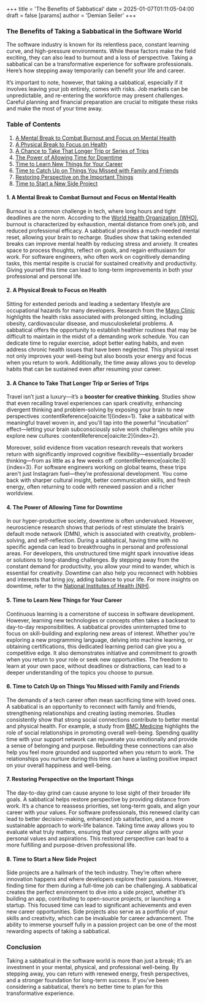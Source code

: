 +++
title = 'The Benefits of Sabbatical'
date = 2025-01-07T01:11:05-04:00
draft = false
[params]
  author = 'Demian Seiler'
+++
### The Benefits of Taking a Sabbatical in the Software World

The software industry is known for its relentless pace, constant learning curve, and high-pressure environments. While these factors make the field exciting, they can also lead to burnout and a loss of perspective. Taking a sabbatical can be a transformative experience for software professionals. Here’s how stepping away temporarily can benefit your life and career.

It’s important to note, however, that taking a sabbatical, especially if it involves leaving your job entirely, comes with risks. Job markets can be unpredictable, and re-entering the workforce may present challenges. Careful planning and financial preparation are crucial to mitigate these risks and make the most of your time away.

### Table of Contents

1. [A Mental Break to Combat Burnout and Focus on Mental Health](#1-a-mental-break-to-combat-burnout-and-focus-on-mental-health)
2. [A Physical Break to Focus on Health](#2-a-physical-break-to-focus-on-health)
3. [A Chance to Take That Longer Trip or Series of Trips](#3-a-chance-to-take-that-longer-trip-or-series-of-trips)
4. [The Power of Allowing Time for Downtime](#4-the-power-of-allowing-time-for-downtime)
5. [Time to Learn New Things for Your Career](#5-time-to-learn-new-things-for-your-career)
6. [Time to Catch Up on Things You Missed with Family and Friends](#6-time-to-catch-up-on-things-you-missed-with-family-and-friends)
7. [Restoring Perspective on the Important Things](#7-restoring-perspective-on-the-important-things)
8. [Time to Start a New Side Project](#8-time-to-start-a-new-side-project)

#### 1. A Mental Break to Combat Burnout and Focus on Mental Health

Burnout is a common challenge in tech, where long hours and tight deadlines are the norm. According to the [World Health Organization (WHO)](https://www.who.int/news/item/28-05-2019-burn-out-an-occupational-phenomenon-international-classification-of-diseases), burnout is characterized by exhaustion, mental distance from one’s job, and reduced professional efficacy. A sabbatical provides a much-needed mental reset, allowing your brain to recharge. Studies show that taking extended breaks can improve mental health by reducing stress and anxiety. It creates space to process thoughts, reflect on goals, and regain enthusiasm for work. For software engineers, who often work on cognitively demanding tasks, this mental respite is crucial for sustained creativity and productivity. Giving yourself this time can lead to long-term improvements in both your professional and personal life.

#### 2. A Physical Break to Focus on Health

Sitting for extended periods and leading a sedentary lifestyle are occupational hazards for many developers. Research from the [Mayo Clinic](https://www.mayoclinic.org/healthy-lifestyle/adult-health/expert-answers/sitting/faq-20058005) highlights the health risks associated with prolonged sitting, including obesity, cardiovascular disease, and musculoskeletal problems. A sabbatical offers the opportunity to establish healthier routines that may be difficult to maintain in the midst of a demanding work schedule. You can dedicate time to regular exercise, adopt better eating habits, and even address chronic health issues that have been neglected. This physical reset not only improves your well-being but also boosts your energy and focus when you return to work. Additionally, the time away allows you to develop habits that can be sustained even after resuming your career.

#### 3. A Chance to Take That Longer Trip or Series of Trips

Travel isn’t just a luxury—it’s a **booster for creative thinking**. Studies show that even recalling travel experiences can spark creativity, enhancing divergent thinking and problem-solving by exposing your brain to new perspectives :contentReference[oaicite:1]{index=1}. Take a sabbatical with meaningful travel woven in, and you'll tap into the powerful “incubation” effect—letting your brain subconsciously solve work challenges while you explore new cultures :contentReference[oaicite:2]{index=2}.

Moreover, solid evidence from vacation research reveals that workers return with significantly improved cognitive flexibility—essentially broader thinking—from as little as a few weeks off :contentReference[oaicite:3]{index=3}. For software engineers working on global teams, these trips aren't just Instagram fuel—they’re professional development. You come back with sharper cultural insight, better communication skills, and fresh energy, often returning to code with renewed passion and a richer worldview.

#### 4. The Power of Allowing Time for Downtime

In our hyper-productive society, downtime is often undervalued. However, neuroscience research shows that periods of rest stimulate the brain’s default mode network (DMN), which is associated with creativity, problem-solving, and self-reflection. During a sabbatical, having time with no specific agenda can lead to breakthroughs in personal and professional areas. For developers, this unstructured time might spark innovative ideas or solutions to long-standing challenges. By stepping away from the constant demand for productivity, you allow your mind to wander, which is essential for creativity. Downtime can also help you reconnect with hobbies and interests that bring joy, adding balance to your life. For more insights on downtime, refer to the [National Institutes of Health (NIH)](https://www.nih.gov/news-events/news-releases/brain-research-shows-downtime-important).

#### 5. Time to Learn New Things for Your Career

Continuous learning is a cornerstone of success in software development. However, learning new technologies or concepts often takes a backseat to day-to-day responsibilities. A sabbatical provides uninterrupted time to focus on skill-building and exploring new areas of interest. Whether you’re exploring a new programming language, delving into machine learning, or obtaining certifications, this dedicated learning period can give you a competitive edge. It also demonstrates initiative and commitment to growth when you return to your role or seek new opportunities. The freedom to learn at your own pace, without deadlines or distractions, can lead to a deeper understanding of the topics you choose to pursue.

#### 6. Time to Catch Up on Things You Missed with Family and Friends

The demands of a tech career often mean sacrificing time with loved ones. A sabbatical is an opportunity to reconnect with family and friends, strengthening relationships and creating lasting memories. Studies consistently show that strong social connections contribute to better mental and physical health. For example, a study from [BMC Medicine](https://bmcmedicine.biomedcentral.com/articles/10.1186/s12916-024-03260-y) highlights the role of social relationships in promoting overall well-being. Spending quality time with your support network can rejuvenate you emotionally and provide a sense of belonging and purpose. Rebuilding these connections can also help you feel more grounded and supported when you return to work. The relationships you nurture during this time can have a lasting positive impact on your overall happiness and well-being.

#### 7. Restoring Perspective on the Important Things

The day-to-day grind can cause anyone to lose sight of their broader life goals. A sabbatical helps restore perspective by providing distance from work. It’s a chance to reassess priorities, set long-term goals, and align your career with your values. For software professionals, this renewed clarity can lead to better decision-making, enhanced job satisfaction, and a more sustainable approach to work-life balance. Taking time away allows you to evaluate what truly matters, ensuring that your career aligns with your personal values and aspirations. This restored perspective can lead to a more fulfilling and purpose-driven professional life.

#### 8. Time to Start a New Side Project

Side projects are a hallmark of the tech industry. They’re often where innovation happens and where developers explore their passions. However, finding time for them during a full-time job can be challenging. A sabbatical creates the perfect environment to dive into a side project, whether it’s building an app, contributing to open-source projects, or launching a startup. This focused time can lead to significant achievements and even new career opportunities. Side projects also serve as a portfolio of your skills and creativity, which can be invaluable for career advancement. The ability to immerse yourself fully in a passion project can be one of the most rewarding aspects of taking a sabbatical.

### Conclusion

Taking a sabbatical in the software world is more than just a break; it’s an investment in your mental, physical, and professional well-being. By stepping away, you can return with renewed energy, fresh perspectives, and a stronger foundation for long-term success. If you’ve been considering a sabbatical, there’s no better time to plan for this transformative experience.


